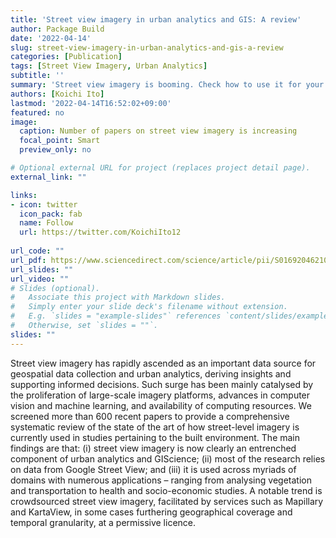 ```yaml
---
title: 'Street view imagery in urban analytics and GIS: A review'
author: Package Build
date: '2022-04-14'
slug: street-view-imagery-in-urban-analytics-and-gis-a-review
categories: [Publication]
tags: [Street View Imagery, Urban Analytics]
subtitle: ''
summary: 'Street view imagery is booming. Check how to use it for your research.'
authors: [Koichi Ito]
lastmod: '2022-04-14T16:52:02+09:00'
featured: no
image:
  caption: Number of papers on street view imagery is increasing
  focal_point: Smart
  preview_only: no

# Optional external URL for project (replaces project detail page).
external_link: ""

links:
- icon: twitter
  icon_pack: fab
  name: Follow
  url: https://twitter.com/KoichiIto12
  
url_code: ""
url_pdf: https://www.sciencedirect.com/science/article/pii/S0169204621001808
url_slides: ""
url_video: ""
# Slides (optional).
#   Associate this project with Markdown slides.
#   Simply enter your slide deck's filename without extension.
#   E.g. `slides = "example-slides"` references `content/slides/example-slides.md`.
#   Otherwise, set `slides = ""`.
slides: ""
---
```

Street view imagery has rapidly ascended as an important data source for geospatial data collection and urban analytics, deriving insights and supporting informed decisions. Such surge has been mainly catalysed by the proliferation of large-scale imagery platforms, advances in computer vision and machine learning, and availability of computing resources. We screened more than 600 recent papers to provide a comprehensive systematic review of the state of the art of how street-level imagery is currently used in studies pertaining to the built environment. The main findings are that: (i) street view imagery is now clearly an entrenched component of urban analytics and GIScience; (ii) most of the research relies on data from Google Street View; and (iii) it is used across myriads of domains with numerous applications – ranging from analysing vegetation and transportation to health and socio-economic studies. A notable trend is crowdsourced street view imagery, facilitated by services such as Mapillary and KartaView, in some cases furthering geographical coverage and temporal granularity, at a permissive licence.
